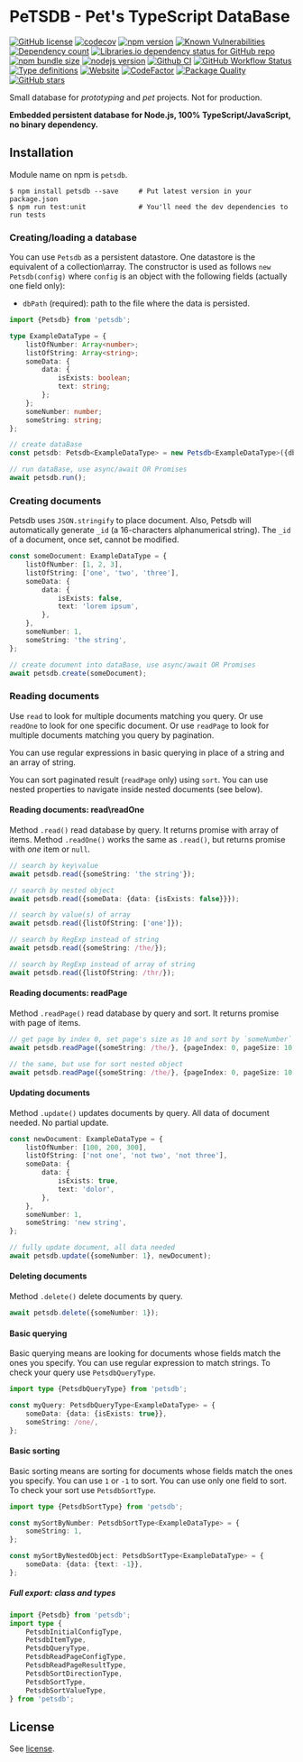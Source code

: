 # PeTSDB - Pet's TypeScript DataBase

[![GitHub license](https://img.shields.io/npm/l/petsdb)](https://github.com/webbestmaster/petsdb/blob/master/license)
[![codecov](https://codecov.io/gh/webbestmaster/petsdb/branch/master/graph/badge.svg)](https://codecov.io/gh/webbestmaster/petsdb)
[![npm version](https://img.shields.io/npm/v/petsdb.svg)](https://www.npmjs.com/package/petsdb)
[![Known Vulnerabilities](https://snyk.io/test/github/webbestmaster/petsdb/badge.svg)](https://snyk.io/test/github/webbestmaster/petsdb)
[![Dependency count](https://badgen.net/bundlephobia/dependency-count/petsdb)](https://libraries.io/npm/petsdb)
[![Libraries.io dependency status for GitHub repo](https://img.shields.io/librariesio/github/webbestmaster/petsdb)](https://libraries.io/npm/petsdb)
[![npm bundle size](https://img.shields.io/bundlephobia/minzip/petsdb)](https://bundlephobia.com/package/petsdb)
[![nodejs version](https://img.shields.io/node/v/petsdb)](https://nodejs.org/en/docs)
[![Github CI](https://github.com/webbestmaster/petsdb/actions/workflows/github-ci.yml/badge.svg)](https://github.com/webbestmaster/petsdb/actions/workflows/github-ci.yml)
[![GitHub Workflow Status](https://img.shields.io/github/actions/workflow/status/webbestmaster/petsdb/github-ci.yml)](https://github.com/webbestmaster/petsdb/actions/workflows/github-ci.yml)
[![Type definitions](https://img.shields.io/npm/types/petsdb)](https://www.typescriptlang.org)
[![Website](https://img.shields.io/website?url=https://github.com/webbestmaster/petsdb)](https://github.com/webbestmaster/petsdb)
[![CodeFactor](https://www.codefactor.io/repository/github/webbestmaster/petsdb/badge)](https://www.codefactor.io/repository/github/webbestmaster/petsdb)
[![Package Quality](https://packagequality.com/shield/petsdb.svg)](https://packagequality.com/#?package=petsdb)
[![GitHub stars](https://img.shields.io/github/stars/webbestmaster/petsdb?style=social)](https://github.com/webbestmaster/petsdb)


Small database for _prototyping_ and _pet_ projects. Not for production.

**Embedded persistent database for Node.js, 100% TypeScript/JavaScript, no binary dependency.**

## Installation
Module name on npm is `petsdb`.

```shell
$ npm install petsdb --save     # Put latest version in your package.json
$ npm run test:unit             # You'll need the dev dependencies to run tests
```

### Creating/loading a database
You can use `Petsdb` as a persistent datastore. One datastore is the equivalent of a collection\array. The constructor is used as follows `new Petsdb(config)` where `config` is an object with the following fields (actually one field only):

* `dbPath` (required): path to the file where the data is persisted.

```typescript
import {Petsdb} from 'petsdb';

type ExampleDataType = {
    listOfNumber: Array<number>;
    listOfString: Array<string>;
    someData: {
        data: {
            isExists: boolean;
            text: string;
        };
    };
    someNumber: number;
    someString: string;
};

// create dataBase
const petsdb: Petsdb<ExampleDataType> = new Petsdb<ExampleDataType>({dbPath: 'path/to/your/file'});

// run dataBase, use async/await OR Promises
await petsdb.run();
```

### Creating documents
Petsdb uses `JSON.stringify` to place document. Also, Petsdb will automatically generate `_id` (a 16-characters alphanumerical string). The `_id` of a document, once set, cannot be modified.

```typescript
const someDocument: ExampleDataType = {
    listOfNumber: [1, 2, 3],
    listOfString: ['one', 'two', 'three'],
    someData: {
        data: {
            isExists: false,
            text: 'lorem ipsum',
        },
    },
    someNumber: 1,
    someString: 'the string',
};

// create document into dataBase, use async/await OR Promises
await petsdb.create(someDocument);
```

### Reading documents
Use `read` to look for multiple documents matching you query.
Or use `readOne` to look for one specific document.
Or use `readPage` to look for multiple documents matching you query by pagination.

You can use regular expressions in basic querying in place of a string and an array of string.

You can sort paginated result (`readPage` only) using `sort`. You can use nested properties to navigate inside nested documents (see below).

#### Reading documents: read\readOne
Method `.read()` read database by query. It returns promise with array of items. Method `.readOne()` works the same as `.read()`, but returns promise with _one_ item or `null`.

```typescript
// search by key\value
await petsdb.read({someString: 'the string'});

// search by nested object
await petsdb.read({someData: {data: {isExists: false}}});

// search by value(s) of array
await petsdb.read({listOfString: ['one']});

// search by RegExp instead of string
await petsdb.read({someString: /the/});

// search by RegExp instead of array of string
await petsdb.read({listOfString: /thr/});
```

#### Reading documents: readPage
Method `.readPage()` read database by query and sort. It returns promise with page of items.
```typescript
// get page by index 0, set page's size as 10 and sort by `someNumber`
await petsdb.readPage({someString: /the/}, {pageIndex: 0, pageSize: 10, sort: {someNumber: 1}});

// the same, but use for sort nested object
await petsdb.readPage({someString: /the/}, {pageIndex: 0, pageSize: 10, sort: {someData: {data: {text: -1}}}});
```

#### Updating documents
Method `.update()` updates documents by query. All data of document needed. No partial update.

```typescript
const newDocument: ExampleDataType = {
    listOfNumber: [100, 200, 300],
    listOfString: ['not one', 'not two', 'not three'],
    someData: {
        data: {
            isExists: true,
            text: 'dolor',
        },
    },
    someNumber: 1,
    someString: 'new string',
};

// fully update document, all data needed
await petsdb.update({someNumber: 1}, newDocument);
```

#### Deleting documents
Method `.delete()` delete documents by query.
```typescript
await petsdb.delete({someNumber: 1});
```

#### Basic querying
Basic querying means are looking for documents whose fields match the ones you specify. You can use regular expression to match strings. To check your query use `PetsdbQueryType`.

```typescript
import type {PetsdbQueryType} from 'petsdb';

const myQuery: PetsdbQueryType<ExampleDataType> = {
    someData: {data: {isExists: true}},
    someString: /one/,
};
```

#### Basic sorting
Basic sorting means are sorting for documents whose fields match the ones you specify. You can use `1` or `-1` to sort. You can use only one field to sort. To check your sort use `PetsdbSortType`.

```typescript
import type {PetsdbSortType} from 'petsdb';

const mySortByNumber: PetsdbSortType<ExampleDataType> = {
    someString: 1,
};

const mySortByNestedObject: PetsdbSortType<ExampleDataType> = {
    someData: {data: {text: -1}},
};
```

##### Full export: class and types
```typescript
import {Petsdb} from 'petsdb';
import type {
    PetsdbInitialConfigType,
    PetsdbItemType,
    PetsdbQueryType,
    PetsdbReadPageConfigType,
    PetsdbReadPageResultType,
    PetsdbSortDirectionType,
    PetsdbSortType,
    PetsdbSortValueType,
} from 'petsdb';
```

## License

See [license](license).
